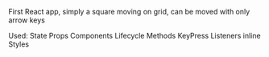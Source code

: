 First React app, simply a square moving on grid, can be moved with only arrow keys

Used:
State
Props
Components
Lifecycle Methods
KeyPress Listeners
inline Styles
